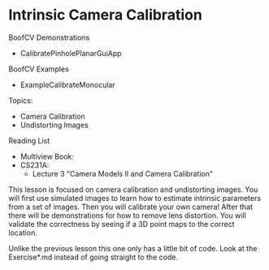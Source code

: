 # Intrinsic Camera Calibration

BoofCV Demonstrations
* CalibratePinholePlanarGuiApp

BoofCV Examples
* ExampleCalibrateMonocular

Topics:
* Camera Calibration
* Undistorting Images

Reading List
* Multiview Book:
* CS231A: 
  * Lecture 3 "Camera Models II and Camera Calibration"

This lesson is focused on camera calibration and undistorting images. You will first use simulated images to learn 
how to estimate intrinsic parameters from a set of images. Then you will calibrate your own camera! After that
there will be demonstrations for how to remove lens distortion. You will validate the correctness by seeing if
a 3D point maps to the correct location.

Unlike the previous lesson this one only has a little bit of code. Look at the Exercise*.md instead of
going straight to the code. 

